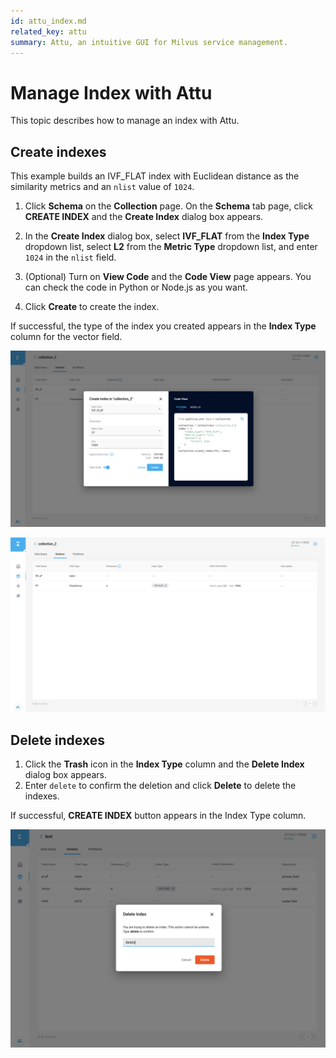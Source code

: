 ```yaml
---
id: attu_index.md
related_key: attu
summary: Attu, an intuitive GUI for Milvus service management.
---
```


# Manage Index with Attu

This topic describes how to manage an index with Attu.

## Create indexes

This example builds an IVF_FLAT index with Euclidean distance as the similarity metrics and an `nlist` value of `1024`.

1. Click **Schema** on the **Collection** page. On the **Schema** tab page, click **CREATE INDEX** and the **Create Index** dialog box appears.

2. In the **Create Index** dialog box, select **IVF_FLAT** from the **Index Type** dropdown list, select **L2** from the **Metric Type** dropdown list, and enter `1024` in the `nlist` field.

3. (Optional) Turn on **View Code** and the **Code View** page appears. You can check the code in Python or Node.js as you want.

4. Click **Create** to create the index.

If successful, the type of the index you created appears in the **Index Type** column for the vector field.

![Create Index](../../../../assets/attu/insight_index1.png "Create an index.")

![Create Index](../../../../assets/attu/insight_index2.png "Index type.")

## Delete indexes

1. Click the **Trash** icon in the **Index Type** column and the **Delete Index** dialog box appears.
2. Enter `delete` to confirm the deletion and click **Delete** to delete the indexes.

If successful, **CREATE INDEX** button appears in the Index Type column.

![Delete Index](../../../../assets/attu/insight_index3.png "Delete indexes.")
